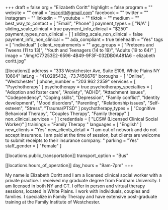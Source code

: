+++
draft = false
org = "Elizabeth Coritt"
highlight = false
program = ""
website = ""
email = "escoritt@gmail.com"
facebook = ""
twitter = ""
instagram = ""
linkedin = ""
youtube = ""
tiktok = ""
medium = ""
best_way_to_contact = [ "Email", "Phone" ]
payment_types = [ "N/A" ]
sliding_scale_clinical = true
payment_info_clinical = "$250"
payment_types_non_clinical = [ ]
sliding_scale_non_clinical = false
payment_info_non_clinical = ""
ada_compliant = true
telehealth = "Yes"
tags = [ "individual" ]
client_requirements = ""
age_groups = [
  "Preteens and Tweens (11 to 13)",
  "Youth and Teenagers (14 to 19)",
  "Adults (19 to 64)"
]
image = "/img/C77253E2-6596-4B49-9F3F-032DB0A481A6 - elizabeth coritt.jpg"

[[locations]]
address = "333 Westchester Ave, Suite E106, White Plains NY 10604"
latLng = "41.0285432, -73.7450676"
boroughs = [ "Online", "Westchester" ]
phone_number = "203 962 2359"
services = [ "Psychotherapy" ]
psychotherapy = true
psychotherapy_specialties = [
  "Adoption and foster care",
  "Anxiety",
  "ADHD",
  "Attachment issues",
  "Codependency",
  "Coping skills",
  "Depression",
  "Family conflict",
  "Identity development",
  "Mood disorders",
  "Parenting",
  "Relationship issues",
  "Self-esteem",
  "Stress",
  "Trauma/PTSD"
]
psychotherapy_types = [
  "Cognitive Behavioral Therapy",
  "Couples Therapy",
  "Family therapy"
]
non_clinical_services = [ ]
credentials = [ "LCSW (Licensed Clinical Social Worker)" ]
trainings = "Family Therapy "
languages = [ "English" ]
new_clients = "Yes"
new_clients_detail = "I am out of network and do not accept insurance. I am paid at the time of session, but clients are welcome to submit receipts to their insurance company. "
parking = "Yes"
staff_gender = [ "Female" ]

  [[locations.public_transportation]]
  transport_option = "Bus"

  [[locations.hours_of_operation]]
  day_hours = "9am-7pm"
+++

My name is Elizabeth Coritt and I am a licensed clinical social worker with a private practice. I received my graduate degree from Fordham University. I am licensed in both NY and CT. I offer in person and virtual therapy sessions, located in White Plains. I work with individuals, couples and families. I specialize in Family Therapy and have extensive post-graduate training at the Family Institute of Westchester. 
